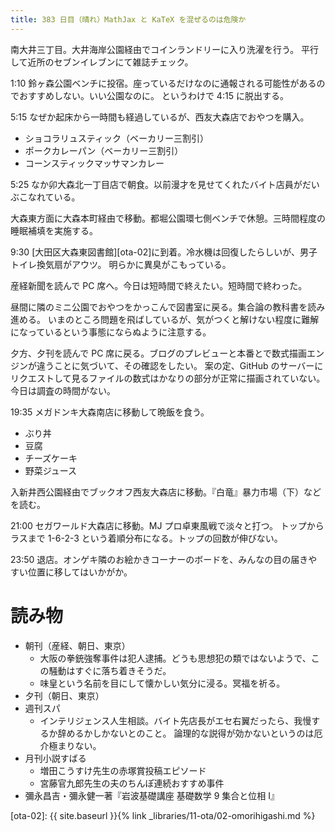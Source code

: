 ```yaml
---
title: 383 日目（晴れ）MathJax と KaTeX を混ぜるのは危険か
---
```


南大井三丁目。大井海岸公園経由でコインランドリーに入り洗濯を行う。
平行して近所のセブンイレブンにて雑誌チェック。

1:10 鈴ヶ森公園ベンチに投宿。座っているだけなのに通報される可能性があるのでおすすめしない。いい公園なのに。
というわけで 4:15 に脱出する。

5:15 なぜか起床から一時間も経過しているが、西友大森店でおやつを購入。

* ショコラリュスティック（ベーカリー三割引）
* ポークカレーパン（ベーカリー三割引）
* コーンスティックマッサマンカレー

5:25 なか卯大森北一丁目店で朝食。以前漫才を見せてくれたバイト店員がだいぶこなれている。

大森東方面に大森本町経由で移動。都堀公園環七側ベンチで休憩。三時間程度の睡眠補填を実施する。

9:30 [大田区大森東図書館][ota-02]に到着。冷水機は回復したらしいが、男子トイレ換気扇がアウツ。
明らかに異臭がこもっている。

産経新聞を読んで PC 席へ。今日は短時間で終えたい。短時間で終わった。

昼間に隣のミニ公園でおやつをかっこんで図書室に戻る。集合論の教科書を読み進める。
いまのところ問題を飛ばしているが、気がつくと解けない程度に難解になっているという事態にならぬように注意する。

夕方、夕刊を読んで PC 席に戻る。ブログのプレビューと本番とで数式描画エンジンが違うことに気づいて、その確認をしたい。
案の定、GitHub のサーバーにリクエストして見るファイルの数式はかなりの部分が正常に描画されていない。
今日は調査の時間がない。

19:35 メガドンキ大森南店に移動して晩飯を食う。

* ぶり丼
* 豆腐
* チーズケーキ
* 野菜ジュース

入新井西公園経由でブックオフ西友大森店に移動。『白竜』暴力市場（下）などを読む。

21:00 セガワールド大森店に移動。MJ プロ卓東風戦で淡々と打つ。
トップからラスまで 1-6-2-3 という着順分布になる。トップの回数が伸びない。

23:50 退店。オンゲキ隣のお絵かきコーナーのボードを、みんなの目の届きやすい位置に移してはいかがか。

# 読み物

* 朝刊（産経、朝日、東京）
  * 大阪の拳銃強奪事件は犯人逮捕。どうも思想犯の類ではないようで、この騒動はすぐに落ち着きそうだ。
  * 味皇という名前を目にして懐かしい気分に浸る。冥福を祈る。
* 夕刊（朝日、東京）
* 週刊スパ
  * インテリジェンス人生相談。バイト先店長がエセ右翼だったら、我慢するか辞めるかしかないとのこと。
    論理的な説得が効かないというのは厄介極まりない。
* 月刊小説すばる
  * 増田こうすけ先生の赤塚賞投稿エピソード
  * 宮藤官九郎先生の夫のちんぽ連続おすすめ事件
* 彌永昌吉・彌永健一著『岩波基礎講座 基礎数学 9 集合と位相 I』

[ota-02]: {{ site.baseurl }}{% link _libraries/11-ota/02-omorihigashi.md %}
